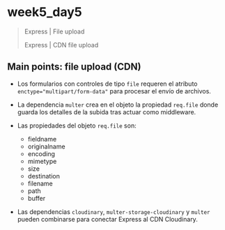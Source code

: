 # week5_day5

> Express | File upload
>
> Express | CDN file upload


## Main points: file upload (CDN)

- Los formularios con controles de tipo `file` requeren el atributo `enctype="multipart/form-data"` para procesar el envío de archivos.
- La dependencia `multer` crea en el objeto la propiedad `req.file` donde guarda los detalles de la subida tras actuar como middleware.
- Las propiedades del objeto `req.file` son:
  * fieldname
  * originalname
  * encoding
  * mimetype
  * size
  * destination
  * filename
  * path
  * buffer

- Las dependencias `cloudinary`, `multer-storage-cloudinary` y `multer` pueden combinarse para conectar Express al CDN Cloudinary.

